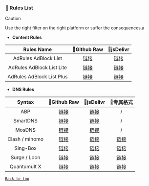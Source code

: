 ### 📃 Rules List


> [!CAUTION]
> Use the right filter on the right platform or suffer the consequences.a

> 
- **Content Rules**

| Rules Name 	| 🚀Github Raw 	| 🚀jsDelivr 	| 
|:---:	|:---:	|:---:	|
| AdRules AdBlock List 	| [链接](https://github.com/hululu1068/AdGuard-Rule/raw/adrules/adblock.txt) 	| [链接](https://cdn.jsdelivr.net/gh/hululu1068/AdGuard-Rule@adrules/adblock.txt) 	|
| AdRules AdBlock List Lite 	| [链接](https://github.com/hululu1068/AdGuard-Rule/raw/adrules/adblock_lite.txt) 	| [链接](https://cdn.jsdelivr.net/gh/hululu1068/AdGuard-Rule@adrules/adblock_lite.txt) 	|
| AdRules AdBlock List Plus 	| [链接](https://github.com/hululu1068/AdGuard-Rule/raw/adrules/adblock_plus.txt) 	| [链接](https://cdn.jsdelivr.net/gh/hululu1068/AdGuard-Rule@adrules/adblock_plus.txt) 	|	

- **DNS Rules**

 Syntax             | 🚀Github Raw                                                                           | 🚀jsDelivr                                           |📱专属格式                                           | 
:------------------:|:--------------------------------------------------------------------------------------:|:----------------------------------------------------------:|:----------------------------------------------------------:|
 ABP                | [链接](https://github.com/hululu1068/AdGuard-Rule/raw/adrules/dns.txt)               | [链接](https://cdn.jsdelivr.net/gh/hululu1068/AdGuard-Rule@adrules/dns.txt)                     | /              |
 SmartDNS           | [链接](https://github.com/hululu1068/AdGuard-Rule/raw/adrules/smart-dns.conf)        | [链接](https://cdn.jsdelivr.net/gh/hululu1068/AdGuard-Rule@adrules/smart-dns.conf)              | /              |
 MosDNS             | [链接](https://github.com/hululu1068/AdGuard-Rule/raw/adrules/mosdns_adrules.txt)    | [链接](https://cdn.jsdelivr.net/gh/hululu1068/AdGuard-Rule@adrules/mosdns_adrules.txt)          | /              |
 Clash / mihomo   | [链接](https://github.com/hululu1068/AdGuard-Rule/raw/adrules/adrules_domainset.txt) | [链接](https://cdn.jsdelivr.net/gh/hululu1068/AdGuard-Rule@adrules/adrules_domainset.txt)       | [链接](https://github.com/hululu1068/AdGuard-Rule/raw/adrules-mihomo.mrs)               |
 Sing-Box    | [链接](https://github.com/hululu1068/AdGuard-Rule/raw/adrules/adrules-singbox.json) | [链接](https://cdn.jsdelivr.net/gh/hululu1068/AdGuard-Rule@adrules/adrules-singbox.json)       | [链接](https://github.com/hululu1068/AdGuard-Rule/raw/adrules-singbox.srs)               |
 Surge / Loon | [链接](https://github.com/hululu1068/AdGuard-Rule/raw/adrules/adrules.list)          | [链接](https://cdn.jsdelivr.net/gh/hululu1068/AdGuard-Rule@adrules/adrules.list)                | [链接](https://github.com/hululu1068/AdGuard-Rule/raw/adrules/adrules-surge.conf)               |
 Quantumult X       | [链接](https://github.com/hululu1068/AdGuard-Rule/raw/adrules/qx.conf)               | [链接](https://cdn.jsdelivr.net/gh/hululu1068/AdGuard-Rule@adrules/qx.conf)                     | [链接](https://github.com/hululu1068/AdGuard-Rule/raw/adrules/qx.conf)               |



[<code><kbd>Back to top</kbd></code>](#)
